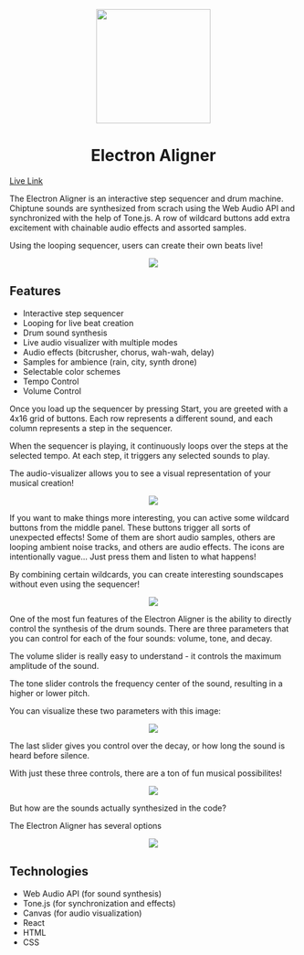 <p align="center">
  <a href="https://eliraybon.github.io/ElectronAligner/">
    <img height="200px" src="https://github.com/eliraybon/ElectronAligner/blob/master/public/assets/images/atom-duotone.svg">
  </a>
</p>

# <h1 align="center">Electron Aligner</h1>

[Live Link](https://eliraybon.github.io/ElectronAligner/)

The Electron Aligner is an interactive step sequencer and drum machine. Chiptune sounds are synthesized from scrach using the Web Audio API and synchronized with the help of Tone.js. A row of wildcard buttons add extra excitement with chainable audio effects and assorted samples. 

Using the looping sequencer, users can create their own beats live!

<p align="center">
  <img src="https://github.com/eliraybon/ElectronAligner/blob/master/public/assets/readme/1.png">
</p>

## Features
-  Interactive step sequencer
-  Looping for live beat creation
-  Drum sound synthesis 
-  Live audio visualizer with multiple modes 
-  Audio effects (bitcrusher, chorus, wah-wah, delay)
-  Samples for ambience (rain, city, synth drone)
-  Selectable color schemes 
-  Tempo Control 
-  Volume Control

Once you load up the sequencer by pressing Start, you are greeted with a 4x16 grid of buttons. Each row represents a different sound, and each column represents a step in the sequencer.

When the sequencer is playing, it continuously loops over the steps at the selected tempo. At each step, it triggers any selected sounds to play. 

The audio-visualizer allows you to see a visual representation of your musical creation!

<p align="center">
  <img src="https://github.com/eliraybon/ElectronAligner/blob/master/public/assets/readme/2.png">
</p>

If you want to make things more interesting, you can active some wildcard buttons from the middle panel. These buttons trigger all sorts of unexpected effects! Some of them are short audio samples, others are looping ambient noise tracks, and others are audio effects. The icons are intentionally vague... Just press them and listen to what happens!

By combining certain wildcards, you can create interesting soundscapes without even using the sequencer! 

<p align="center">
  <img src="https://github.com/eliraybon/ElectronAligner/blob/master/public/assets/readme/3.png">
</p>

One of the most fun features of the Electron Aligner is the ability to directly control the synthesis of the drum sounds. There are three parameters that you can control for each of the four sounds: volume, tone, and decay.

The volume slider is really easy to understand - it controls the maximum amplitude of the sound. 

The tone slider controls the frequency center of the sound, resulting in a higher or lower pitch. 

You can visualize these two parameters with this image:

<p align="center">
  <img src="https://www.ducksters.com/science/physics/wave_amplitude_wavelength.gif">
</p>

The last slider gives you control over the decay, or how long the sound is heard before silence. 

With just these three controls, there are a ton of fun musical possibilites!

<p align="center">
  <img src="https://github.com/eliraybon/synthagram/blob/master/public/assets/readme/controls.png">
</p>

But how are the sounds actually synthesized in the code?



The Electron Aligner has several options 

<p align="center">
  <img src="https://github.com/eliraybon/ElectronAligner/blob/master/public/assets/readme/4.png">
</p>





## Technologies 
- Web Audio API (for sound synthesis)
- Tone.js (for synchronization and effects)
- Canvas (for audio visualization)
- React
- HTML
- CSS 
